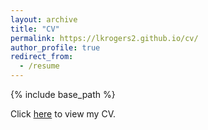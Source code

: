 ```yaml
---
layout: archive
title: "CV"
permalink: https://lkrogers2.github.io/cv/
author_profile: true
redirect_from:
  - /resume
---
```


{% include base_path %}

Click [here](https://drive.google.com/file/d/1WhylsBxw_pufhR0lhaFGWX2L3aZ63jAI/view?usp=sharing) to view my CV.

